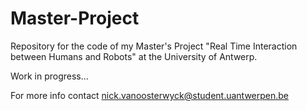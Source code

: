 # Master-Project


Repository for the code of my Master's Project "Real Time Interaction between Humans and Robots" at the University of Antwerp.

Work in progress...

For more info contact nick.vanoosterwyck@student.uantwerpen.be
